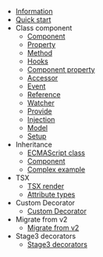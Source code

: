 - [Information](/en/readme.md)
- [Quick start](/en/quick-start/quick-start.md)
- Class component
    - [Component](/en/class-component/component/component.md)
    - [Property](/en/class-component/property/property.md)
    - [Method](/en/class-component/method/method.md)
    - [Hooks](/en/class-component/hooks/hooks.md)
    - [Component property](/en/class-component/component-property/component-property.md)
    - [Accessor](/en/class-component/accessor/accessor.md)
    - [Event](/en/class-component/event/event.md)
    - [Reference](/en/class-component/reference/reference.md)
    - [Watcher](/en/class-component/watcher/watcher.md)
    - [Provide](/en/class-component/provide/provide.md)
    - [Injection](/en/class-component/injection/injection.md)
    - [Model](/en/class-component/model/model.md)
    - [Setup](/en/class-component/setup/setup.md)
- Inheritance
    - [ECMAScript class](/en/inheritance/es-class/es-class.md)
    - [Component](/en/inheritance/component/component.md)
    - [Complex example](/en/inheritance/complex-example/complex-example.md)
- TSX
    - [TSX render](/en/tsx/tsx-render/tsx-render.md)
    - [Attribute types](/en/tsx/attribute-types/attribute-types.md)
- Custom Decorator
    - [Custom Decorator](/en/custom/custom.md)
- Migrate from v2
    - [Migrate from v2](/en/migrate-from-v2/migrate-from-v2.md)
- Stage3 decorators
    - [Stage3 decorators](/en/stage3-decorators/stage3-decorators.md)